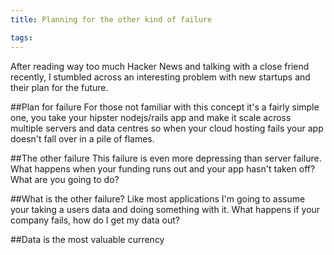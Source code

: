 ```yaml
---
title: Planning for the other kind of failure

tags:
---
```

After reading way too much Hacker News and talking with a close friend recently, I stumbled across an interesting problem with new startups and their plan for the future.

##Plan for failure
For those not familiar with this concept it's a fairly simple one, you take your hipster nodejs/rails app and make it scale across multiple servers and data centres so when your cloud hosting fails your app doesn't fall over in a pile of flames.

##The other failure
This failure is even more depressing than server failure. What happens when your funding runs out and your app hasn't taken off? What are you going to do?

##What is the other failure?
Like most applications I'm going to assume your taking a users data and doing something with it. What happens if your company fails, how do I get my data out?

##Data is the most valuable currency

